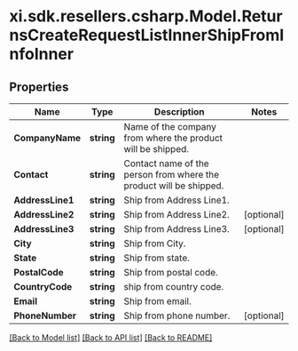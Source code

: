 # xi.sdk.resellers.csharp.Model.ReturnsCreateRequestListInnerShipFromInfoInner

## Properties

Name | Type | Description | Notes
------------ | ------------- | ------------- | -------------
**CompanyName** | **string** | Name of the company from where the product will be shipped. | 
**Contact** | **string** | Contact name of the person from where the product will be shipped. | 
**AddressLine1** | **string** | Ship from Address Line1. | 
**AddressLine2** | **string** | Ship from Address Line2. | [optional] 
**AddressLine3** | **string** | Ship from Address Line3. | [optional] 
**City** | **string** | Ship from City. | 
**State** | **string** | Ship from state. | 
**PostalCode** | **string** | Ship from postal code. | 
**CountryCode** | **string** | ship from country code. | 
**Email** | **string** | Ship from email. | 
**PhoneNumber** | **string** | Ship from phone number. | [optional] 

[[Back to Model list]](../README.md#documentation-for-models) [[Back to API list]](../README.md#documentation-for-api-endpoints) [[Back to README]](../README.md)

